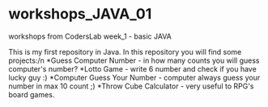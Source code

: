 # workshops_JAVA_01
workshops from CodersLab week_1 - basic JAVA

This is my first repository in Java. In this repository you will find some projects:/n
*Guess Computer Number - in how many counts you will guess computer's number?
*Lotto Game - write 6 number and check if you have lucky guy :)
*Computer Guess Your Number - computer always guess your number in max 10 count ;)
*Throw Cube Calculator - very useful to RPG's board games. 
